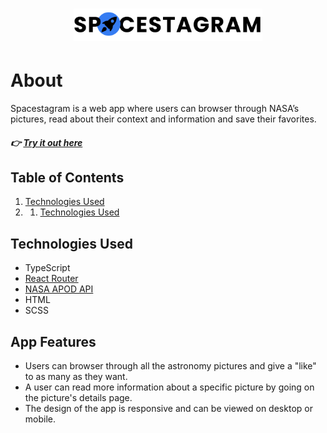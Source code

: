 # <div align="center"><img src="https://github.com/chilucdiep/Spacestagram/blob/main/src/images/LogoLight.svg" width="60%"></div>


# About

Spacestagram is a web app where users can browser through NASA’s pictures, read about their context and information and save their favorites. 

##### 👉 [Try it out here](https://github.com/facebook/create-react-app)

## Table of Contents

1. [Technologies Used](#technologies)
2. 1. [Technologies Used](#features)


## <a name="technologies"></a>Technologies Used
- TypeScript
- [React Router](https://reactrouter.com/)
- [NASA APOD API](https://api.nasa.gov/#apod/)
- HTML
- SCSS

## <a name="features"></a>App Features

- Users can browser through all the astronomy pictures and give a "like" to as many as they want.
- A user can read more information about a specific picture by going on the picture's details page.
- The design of the app is responsive and can be viewed on desktop or mobile.
